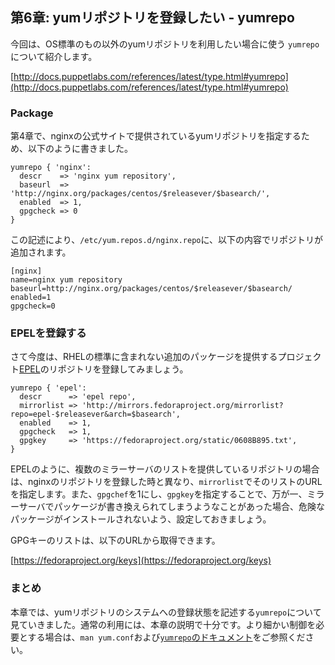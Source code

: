 ## 第6章: yumリポジトリを登録したい - yumrepo

今回は、OS標準のもの以外のyumリポジトリを利用したい場合に使う
`yumrepo`について紹介します。

[http://docs.puppetlabs.com/references/latest/type.html#yumrepo](http://docs.puppetlabs.com/references/latest/type.html#yumrepo)

### Package

第4章で、nginxの公式サイトで提供されているyumリポジトリを指定するため、以下のように書きました。

```
yumrepo { 'nginx':
  descr    => 'nginx yum repository',
  baseurl  => 'http://nginx.org/packages/centos/$releasever/$basearch/',
  enabled  => 1,
  gpgcheck => 0
}
```

この記述により、`/etc/yum.repos.d/nginx.repo`に、以下の内容でリポジトリが追加されます。

```
[nginx]
name=nginx yum repository
baseurl=http://nginx.org/packages/centos/$releasever/$basearch/
enabled=1
gpgcheck=0
```

### EPELを登録する

さて今度は、RHELの標準に含まれない追加のパッケージを提供するプロジェクト[EPEL](http://fedoraproject.org/wiki/EPEL)のリポジトリを登録してみましょう。

```
yumrepo { 'epel':
  descr      => 'epel repo',
  mirrorlist => 'http://mirrors.fedoraproject.org/mirrorlist?repo=epel-$releasever&arch=$basearch',
  enabled    => 1,
  gpgcheck   => 1,
  gpgkey     => 'https://fedoraproject.org/static/0608B895.txt',
}
```

EPELのように、複数のミラーサーバのリストを提供しているリポジトリの場合は、nginxのリポジトリを登録した時と異なり、`mirrorlist`でそのリストのURLを指定します。また、`gpgchef`を1にし、`gpgkey`を指定することで、万が一、ミラーサーバでパッケージが書き換えられてしまうようなことがあった場合、危険なパッケージがインストールされないよう、設定しておきましょう。

GPGキーのリストは、以下のURLから取得できます。

[https://fedoraproject.org/keys](https://fedoraproject.org/keys)

### まとめ

本章では、yumリポジトリのシステムへの登録状態を記述する`yumrepo`について見ていきました。通常の利用には、本章の説明で十分です。より細かい制御を必要とする場合は、`man yum.conf`および[`yumrepo`のドキュメント](http://docs.puppetlabs.com/references/latest/type.html#yumrepo)をご参照ください。
